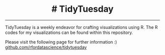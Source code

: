 <h1 align="center">
# TidyTuesday
</h1>

---
TidyTuesday is a weekly endeavor for crafting visualizations using R. 
The R codes for my visualizations can be found within this repository.

Please visit the following page for further information :) 
[github.com/rfordatascience/tidytuesday](https://github.com/rfordatascience/tidytuesday/blob/master/README.md)
